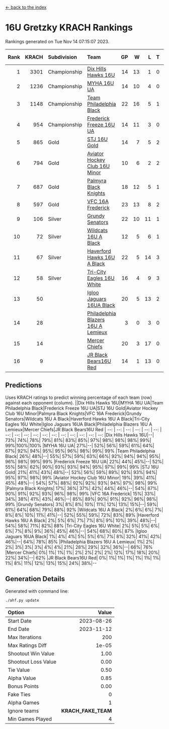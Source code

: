 [<- back to the index](readme.md)
# 16U Gretzky KRACH Rankings
Rankings generated on Tue Nov 14 07:15:07 2023.

Rank|KRACH|Subdivision|Team|GP|W|L|T|OTW|OTL|SoS|Exp Wins|Win Diff
---:|---:|:---|:---|---:|---:|---:|---:|---:|---:|---:|---:|---:
1|3301|Championship|[Dix Hills Hawks 16U](https://gamesheetstats.com/seasons/3659/teams/140688/schedule)|14|13|1|0|1|0|320|13.8|-0.0
2|1236|Championship|[MYHA 16U UA](https://gamesheetstats.com/seasons/3659/teams/140695/schedule)|14|10|4|0|2|1|690|10.8|-0.0
3|1148|Championship|[Team Philadelphia Black](https://gamesheetstats.com/seasons/3659/teams/140698/schedule)|22|16|5|1|1|1|575|17.3|-0.0
4|954|Championship|[Frederick Freeze 16U UA](https://gamesheetstats.com/seasons/3659/teams/140689/schedule)|14|11|3|0|0|0|338|11.9|0.0
5|865|Gold|[STJ 16U Gold](https://gamesheetstats.com/seasons/3659/teams/140697/schedule)|14|7|5|2|1|0|821|8.8|-0.0
6|794|Gold|[Aviator Hockey Club 16U Minor](https://gamesheetstats.com/seasons/3659/teams/140687/schedule)|10|6|2|2|2|1|490|7.9|0.0
7|687|Gold|[Palmyra Black Knights](https://gamesheetstats.com/seasons/3659/teams/140696/schedule)|18|12|5|1|2|0|450|13.4|0.0
8|597|Gold|[VFC 16A Frederick](https://gamesheetstats.com/seasons/3659/teams/140700/schedule)|23|13|8|2|0|2|742|14.8|-0.0
9|106|Silver|[Grundy Senators](https://gamesheetstats.com/seasons/3659/teams/140690/schedule)|22|10|11|1|0|0|374|11.4|0.0
10|72|Silver|[Wildcats 16U A Black](https://gamesheetstats.com/seasons/3659/teams/140725/schedule)|12|5|6|1|0|0|498|6.4|0.0
11|67|Silver|[Haverford Hawks 16U A Black](https://gamesheetstats.com/seasons/3659/teams/140691/schedule)|22|5|14|3|0|1|645|7.4|0.0
12|58|Silver|[Tri-City Eagles 16U White](https://gamesheetstats.com/seasons/3659/teams/140699/schedule)|16|4|9|3|0|1|321|6.4|0.0
13|50||[Igloo Jaguars 16UA Black](https://gamesheetstats.com/seasons/3659/teams/140692/schedule)|20|5|13|2|0|2|753|6.9|0.0
14|28||[Philadelphia Blazers 16U A Lemieux](https://gamesheetstats.com/seasons/3659/teams/140717/schedule)|3|0|3|0|0|0|610|0.9|0.0
15|14||[Mercer Chiefs](https://gamesheetstats.com/seasons/3659/teams/140694/schedule)|20|3|17|0|0|0|959|3.9|0.0
16|9||[JR Black Bears16U Red](https://gamesheetstats.com/seasons/3659/teams/140693/schedule)|14|1|13|0|0|0|284|1.9|0.0

## Predictions
Uses KRACH ratings to predict winning percentage of each team (row) against each opponent (column).
||Dix Hills Hawks 16U|MYHA 16U UA|Team Philadelphia Black|Frederick Freeze 16U UA|STJ 16U Gold|Aviator Hockey Club 16U Minor|Palmyra Black Knights|VFC 16A Frederick|Grundy Senators|Wildcats 16U A Black|Haverford Hawks 16U A Black|Tri-City Eagles 16U White|Igloo Jaguars 16UA Black|Philadelphia Blazers 16U A Lemieux|Mercer Chiefs|JR Black Bears16U Red
| --: | --: | --: | --: | --: | --: | --: | --: | --: | --: | --: | --: | --: | --: | --: | --: | --: 
|Dix Hills Hawks 16U|--| 73%| 74%| 78%| 79%| 81%| 83%| 85%| 97%| 98%| 98%| 98%| 99%| 99%|100%|100%
|MYHA 16U UA| 27%|--| 52%| 56%| 59%| 61%| 64%| 67%| 92%| 94%| 95%| 95%| 96%| 98%| 99%| 99%
|Team Philadelphia Black| 26%| 48%|--| 55%| 57%| 59%| 63%| 66%| 92%| 94%| 94%| 95%| 96%| 98%| 99%| 99%
|Frederick Freeze 16U UA| 22%| 44%| 45%|--| 52%| 55%| 58%| 62%| 90%| 93%| 93%| 94%| 95%| 97%| 99%| 99%
|STJ 16U Gold| 21%| 41%| 43%| 48%|--| 52%| 56%| 59%| 89%| 92%| 93%| 94%| 95%| 97%| 98%| 99%
|Aviator Hockey Club 16U Minor| 19%| 39%| 41%| 45%| 48%|--| 54%| 57%| 88%| 92%| 92%| 93%| 94%| 97%| 98%| 99%
|Palmyra Black Knights| 17%| 36%| 37%| 42%| 44%| 46%|--| 54%| 87%| 90%| 91%| 92%| 93%| 96%| 98%| 99%
|VFC 16A Frederick| 15%| 33%| 34%| 38%| 41%| 43%| 46%|--| 85%| 89%| 90%| 91%| 92%| 96%| 98%| 99%
|Grundy Senators|  3%|  8%|  8%| 10%| 11%| 12%| 13%| 15%|--| 59%| 61%| 64%| 68%| 79%| 88%| 92%
|Wildcats 16U A Black|  2%|  6%|  6%|  7%|  8%|  8%| 10%| 11%| 41%|--| 52%| 55%| 59%| 72%| 83%| 89%
|Haverford Hawks 16U A Black|  2%|  5%|  6%|  7%|  7%|  8%|  9%| 10%| 39%| 48%|--| 54%| 58%| 71%| 82%| 88%
|Tri-City Eagles 16U White|  2%|  5%|  5%|  6%|  6%|  7%|  8%|  9%| 36%| 45%| 46%|--| 54%| 68%| 80%| 87%
|Igloo Jaguars 16UA Black|  1%|  4%|  4%|  5%|  5%|  6%|  7%|  8%| 32%| 41%| 42%| 46%|--| 64%| 78%| 85%
|Philadelphia Blazers 16U A Lemieux|  1%|  2%|  2%|  3%|  3%|  3%|  4%|  4%| 21%| 28%| 29%| 32%| 36%|--| 66%| 76%
|Mercer Chiefs|  0%|  1%|  1%|  1%|  2%|  2%|  2%|  2%| 12%| 17%| 18%| 20%| 22%| 34%|--| 62%
|JR Black Bears16U Red|  0%|  1%|  1%|  1%|  1%|  1%|  1%|  1%|  8%| 11%| 12%| 13%| 15%| 24%| 38%|--

## Generation Details

Generated with command line:
```
./ahf.py update
```

| Option | Value |
| :----- | ----: |
| Start Date | 2023-08-26 |
| End Date | 2023-11-12 |
| Max Iterations | 200 |
| Max Ratings Diff | 1e-05 |
| Shootout Win Value | 1.00 |
| Shootout Loss Value | 0.00 |
| Tie Value | 0.50 |
| Alpha Value | 0.85 |
| Bonus Points | 0.00 |
| Fake Ties | 0 |
| Alpha Games | 1 |
| Ignore teams | __KRACH_FAKE_TEAM__ |
| Min Games Played | 4 |

